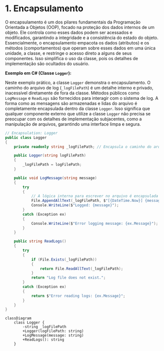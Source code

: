# 1. Encapsulamento

O encapsulamento é um dos pilares fundamentais da Programação Orientada a Objetos (OOP), focado na proteção dos dados internos de um objeto. Ele controla como esses dados podem ser acessados e modificados, garantindo a integridade e a consistência do estado do objeto. Essencialmente, o encapsulamento empacota os dados (atributos) e os métodos (comportamentos) que operam sobre esses dados em uma única unidade, a classe, e restringe o acesso direto a alguns de seus componentes. Isso simplifica o uso da classe, pois os detalhes de implementação são ocultados do usuário.

**Exemplo em C# (Classe `Logger`):**

Neste exemplo prático, a classe `Logger` demonstra o encapsulamento. O caminho do arquivo de log (`_logFilePath`) é um detalhe interno e privado, inacessível diretamente de fora da classe. Métodos públicos como `LogMessage` e `ReadLogs` são fornecidos para interagir com o sistema de log. A forma como as mensagens são armazenadas e lidas do arquivo é completamente encapsulada dentro da classe `Logger`. Isso significa que qualquer componente externo que utilize a classe `Logger` não precisa se preocupar com os detalhes de implementação subjacentes, como a manipulação de arquivos, garantindo uma interface limpa e segura.

```c#
// Encapsulation: Logger
public class Logger
{
    private readonly string _logFilePath; // Encapsula o caminho do arquivo de log, tornando-o privado.

    public Logger(string logFilePath)
    {
        _logFilePath = logFilePath;
    }

    public void LogMessage(string message)
    {
        try
        {
            // A lógica interna para escrever no arquivo é encapsulada aqui.
            File.AppendAllText(_logFilePath, $"[{DateTime.Now}] {message}\n");
            Console.WriteLine($"Logged: {message}");
        }
        catch (Exception ex)
        {
            Console.WriteLine($"Error logging message: {ex.Message}");
        }
    }

    public string ReadLogs()
    {
        try
        {
            if (File.Exists(_logFilePath))
            {
                return File.ReadAllText(_logFilePath);
            }
            return "Log file does not exist.";
        }
        catch (Exception ex)
        {
            return $"Error reading logs: {ex.Message}";
        }
    }
}
```

```mermaid
classDiagram
    class Logger {
        -string _logFilePath
        +Logger(logFilePath: string)
        +LogMessage(message: string)
        +ReadLogs(): string
    }
```

